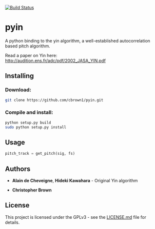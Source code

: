 [![Build Status](https://travis-ci.org/cbrown1/pyin.svg?branch=master)](https://travis-ci.org/cbrown1/pyin)

# pyin

A python binding to the yin algorithm, a well-established autocorrelation based pitch algorithm. 

Read a paper on Yin here: http://audition.ens.fr/adc/pdf/2002_JASA_YIN.pdf

## Installing

### Download:

```bash
git clone https://github.com/cbrown1/pyin.git
```

### Compile and install:

```bash
python setup.py build
sudo python setup.py install
```

## Usage
```python
pitch_track = get_pitch(sig, fs)
```

## Authors

- **Alain de Cheveigne**, **Hideki Kawahara** - Original Yin algorithm

- **Christopher Brown**

## License

This project is licensed under the GPLv3 - see the [LICENSE.md](LICENSE.md) file for details.
